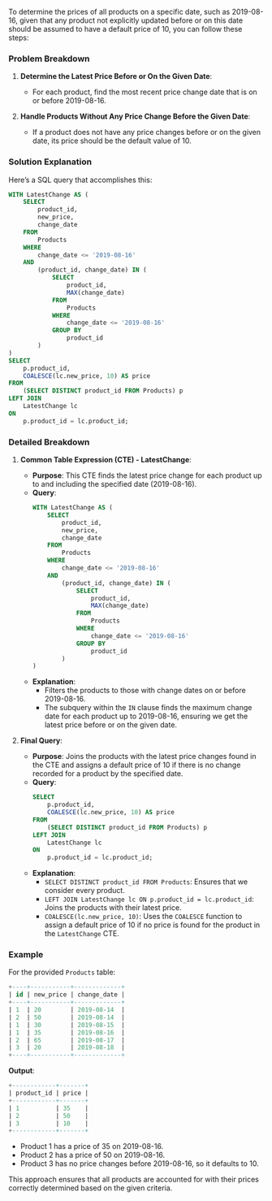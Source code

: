 To determine the prices of all products on a specific date, such as 2019-08-16, given that any product not explicitly updated before or on this date should be assumed to have a default price of 10, you can follow these steps:

### Problem Breakdown

1. **Determine the Latest Price Before or On the Given Date**:
   - For each product, find the most recent price change date that is on or before 2019-08-16.

2. **Handle Products Without Any Price Change Before the Given Date**:
   - If a product does not have any price changes before or on the given date, its price should be the default value of 10.

### Solution Explanation

Here’s a SQL query that accomplishes this:

```sql
WITH LatestChange AS (
    SELECT
        product_id,
        new_price,
        change_date
    FROM
        Products
    WHERE
        change_date <= '2019-08-16'
    AND
        (product_id, change_date) IN (
            SELECT
                product_id,
                MAX(change_date)
            FROM
                Products
            WHERE
                change_date <= '2019-08-16'
            GROUP BY
                product_id
        )
)
SELECT
    p.product_id,
    COALESCE(lc.new_price, 10) AS price
FROM
    (SELECT DISTINCT product_id FROM Products) p
LEFT JOIN
    LatestChange lc
ON
    p.product_id = lc.product_id;
```

### Detailed Breakdown

1. **Common Table Expression (CTE) - LatestChange**:
   - **Purpose**: This CTE finds the latest price change for each product up to and including the specified date (2019-08-16).
   - **Query**:
     ```sql
     WITH LatestChange AS (
         SELECT
             product_id,
             new_price,
             change_date
         FROM
             Products
         WHERE
             change_date <= '2019-08-16'
         AND
             (product_id, change_date) IN (
                 SELECT
                     product_id,
                     MAX(change_date)
                 FROM
                     Products
                 WHERE
                     change_date <= '2019-08-16'
                 GROUP BY
                     product_id
             )
     )
     ```
   - **Explanation**:
     - Filters the products to those with change dates on or before 2019-08-16.
     - The subquery within the `IN` clause finds the maximum change date for each product up to 2019-08-16, ensuring we get the latest price before or on the given date.

2. **Final Query**:
   - **Purpose**: Joins the products with the latest price changes found in the CTE and assigns a default price of 10 if there is no change recorded for a product by the specified date.
   - **Query**:
     ```sql
     SELECT
         p.product_id,
         COALESCE(lc.new_price, 10) AS price
     FROM
         (SELECT DISTINCT product_id FROM Products) p
     LEFT JOIN
         LatestChange lc
     ON
         p.product_id = lc.product_id;
     ```
   - **Explanation**:
     - `SELECT DISTINCT product_id FROM Products`: Ensures that we consider every product.
     - `LEFT JOIN LatestChange lc ON p.product_id = lc.product_id`: Joins the products with their latest price.
     - `COALESCE(lc.new_price, 10)`: Uses the `COALESCE` function to assign a default price of 10 if no price is found for the product in the `LatestChange` CTE.

### Example

For the provided `Products` table:

```sql
+----+-----------+-------------+
| id | new_price | change_date |
+----+-----------+-------------+
| 1  | 20        | 2019-08-14  |
| 2  | 50        | 2019-08-14  |
| 1  | 30        | 2019-08-15  |
| 1  | 35        | 2019-08-16  |
| 2  | 65        | 2019-08-17  |
| 3  | 20        | 2019-08-18  |
+----+-----------+-------------+
```

**Output**:
```sql
+------------+-------+
| product_id | price |
+------------+-------+
| 1          | 35    |
| 2          | 50    |
| 3          | 10    |
+------------+-------+
```

- Product 1 has a price of 35 on 2019-08-16.
- Product 2 has a price of 50 on 2019-08-16.
- Product 3 has no price changes before 2019-08-16, so it defaults to 10.

This approach ensures that all products are accounted for with their prices correctly determined based on the given criteria.